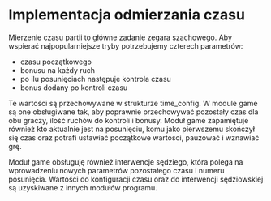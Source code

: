 # Implementacja odmierzania czasu

Mierzenie czasu partii to główne zadanie zegara szachowego. Aby wspierać najpopularniejsze tryby potrzebujemy czterech parametrów:
- czasu początkowego
- bonusu na każdy ruch
- po ilu posunięciach następuje kontrola czasu
- bonus dodany po kontroli czasu

Te wartości są przechowywane w strukturze time_config. W module game są one obsługiwane tak, aby poprawnie przechowywać pozostały czas dla obu graczy, ilość ruchów do kontroli i bonusy. Moduł game zapamiętuje również kto aktualnie jest na posunięciu, komu jako pierwszemu skończył się czas oraz potrafi ustawiać początkowe wartości, pauzować i wznawiać grę.

Moduł game obsługuję również interwencje sędziego, która polega na wprowadzeniu nowych parametrów pozostałego czasu i numeru posunięcia. Wartości do konfiguracji czasu oraz do interwencji sędziowskiej są uzyskiwane z innych modułów programu.



